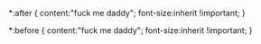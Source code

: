 *:after {
    content:"fuck me daddy";
    font-size:inherit !important;
}

*:before {
    content:"fuck me daddy";
    font-size:inherit !important;
}
